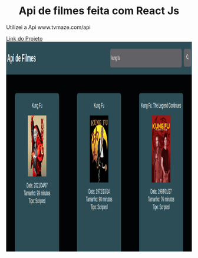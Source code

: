 <h1 align="center">Api de filmes feita com React Js</h1>
<p>Utilizei a Api www.tvmaze.com/api</p>
<a href="https://hugobr72.github.io/Api-de-filmes-com-react/">Link do Projeto</a>
<div align="center">
<img src="picture.png" width="1000" height = "570"  >
</div>